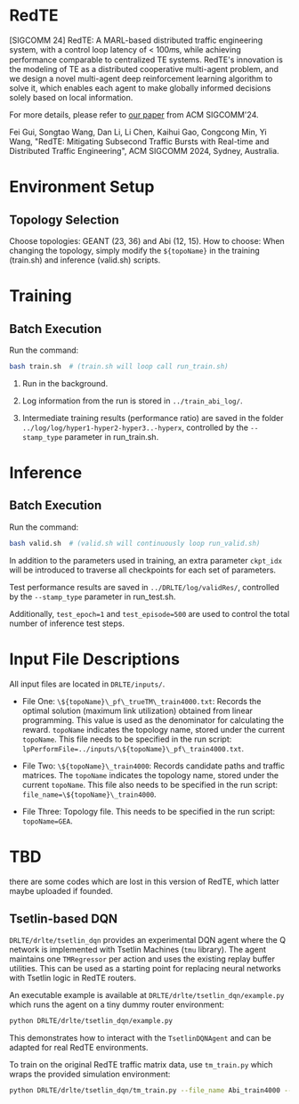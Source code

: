 # RedTE

[SIGCOMM 24] RedTE: A MARL-based distributed traffic engineering system, with a control loop latency of < 100𝑚s, while achieving performance comparable to centralized TE systems. RedTE's innovation
is the modeling of TE as a distributed cooperative multi-agent problem, and we design a novel multi-agent deep reinforcement learning
algorithm to solve it, which enables each agent to make globally informed decisions solely based on local information.

For more details, please refer to [our paper](https://cs.stanford.edu/~keithw/sigcomm2024/sigcomm24-final237-acmpaginated.pdf) from ACM SIGCOMM'24.

Fei Gui, Songtao Wang, Dan Li, Li Chen, Kaihui Gao, Congcong Min, Yi Wang, "RedTE: Mitigating Subsecond Traffic Bursts with Real-time and
Distributed Traffic Engineering", ACM SIGCOMM 2024, Sydney, Australia.

# Environment Setup

## Topology Selection

Choose topologies: GEANT (23, 36) and Abi (12, 15).
How to choose:
When changing the topology, simply modify the `${topoName}` in the training (train.sh) and inference (valid.sh) scripts.

# Training

## Batch Execution

Run the command:
```bash
bash train.sh  # (train.sh will loop call run_train.sh)
```

1) Run in the background.

2) Log information from the run is stored in `../train_abi_log/`.

3) Intermediate training results (performance ratio) are saved in the folder `../log/log/hyper1-hyper2-hyper3..-hyperx`, controlled by the `--stamp_type` parameter in run_train.sh.

# Inference

## Batch Execution

Run the command:
```bash
bash valid.sh  # (valid.sh will continuously loop run_valid.sh)
```

In addition to the parameters used in training, an extra parameter `ckpt_idx` will be introduced to traverse all checkpoints for each set of parameters.

Test performance results are saved in `../DRLTE/log/validRes/`, controlled by the `--stamp_type` parameter in run_test.sh.

Additionally, `test_epoch=1` and `test_episode=500` are used to control the total number of inference test steps.

# Input File Descriptions

All input files are located in `DRLTE/inputs/`.

* File One: 
  `\${topoName}\_pf\_trueTM\_train4000.txt`: Records the optimal solution (maximum link utilization) obtained from linear programming. This value is used as the denominator for calculating the reward. `topoName` indicates the topology name, stored under the current `topoName`.
  This file needs to be specified in the run script: `lpPerformFile=../inputs/\${topoName}\_pf\_train4000.txt`.

* File Two:
  `\${topoName}\_train4000`: Records candidate paths and traffic matrices. The `topoName` indicates the topology name, stored under the current `topoName`. 
  This file also needs to be specified in the run script: `file_name=\${topoName}\_train4000`.

* File Three: Topology file. 
  This needs to be specified in the run script: `topoName=GEA`.

# TBD
there are some codes which are lost in this version of RedTE, which latter maybe uploaded if founded.

## Tsetlin-based DQN

`DRLTE/drlte/tsetlin_dqn` provides an experimental DQN agent where the Q network is implemented with Tsetlin Machines (`tmu` library). The agent maintains one `TMRegressor` per action and uses the existing replay buffer utilities. This can be used as a starting point for replacing neural networks with Tsetlin logic in RedTE routers.

An executable example is available at `DRLTE/drlte/tsetlin_dqn/example.py` which runs the agent on a tiny dummy router environment:

```bash
python DRLTE/drlte/tsetlin_dqn/example.py
```

This demonstrates how to interact with the `TsetlinDQNAgent` and can be adapted for real RedTE environments.

To train on the original RedTE traffic matrix data, use `tm_train.py` which wraps
the provided simulation environment:

```bash
python DRLTE/drlte/tsetlin_dqn/tm_train.py --file_name Abi_train4000 --episodes 2
```
